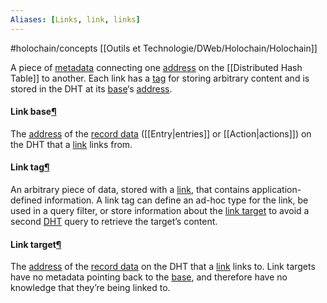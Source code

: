 ```yaml
---
Aliases: [Links, link, links]
---
```


#holochain/concepts
[[Outils et Technologie/DWeb/Holochain/Holochain]]

A piece of [metadata](https://developer.holochain.org/glossary/#metadata) connecting one [address](https://developer.holochain.org/glossary/#address) on the [[Distributed Hash Table]] to another. Each link has a [tag](https://developer.holochain.org/glossary/#link-tag) for storing arbitrary content and is stored in the DHT at its [base](https://developer.holochain.org/glossary/#link-base)‘s [address](https://developer.holochain.org/glossary/#address).

#### Link base[¶](https://developer.holochain.org/glossary/#link-base "Permanent link")

The [address](https://developer.holochain.org/glossary/#address) of the [record data](https://developer.holochain.org/glossary/#record-data) ([[Entry|entries]] or [[Action|actions]]) on the DHT that a [link](https://developer.holochain.org/glossary/#link) links from.

#### Link tag[¶](https://developer.holochain.org/glossary/#link-tag "Permanent link")

An arbitrary piece of data, stored with a [link](https://developer.holochain.org/glossary/#link), that contains application-defined information. A link tag can define an ad-hoc type for the link, be used in a query filter, or store information about the [link target](https://developer.holochain.org/glossary/#link-target) to avoid a second [DHT](https://developer.holochain.org/glossary/#distributed-hash-table-dht) query to retrieve the target’s content.

#### Link target[¶](https://developer.holochain.org/glossary/#link-target "Permanent link")

The [address](https://developer.holochain.org/glossary/#address) of the [record data](https://developer.holochain.org/glossary/#record-data) on the DHT that a [link](https://developer.holochain.org/glossary/#link) links to. Link targets have no metadata pointing back to the [base](https://developer.holochain.org/glossary/#link-base), and therefore have no knowledge that they’re being linked to.